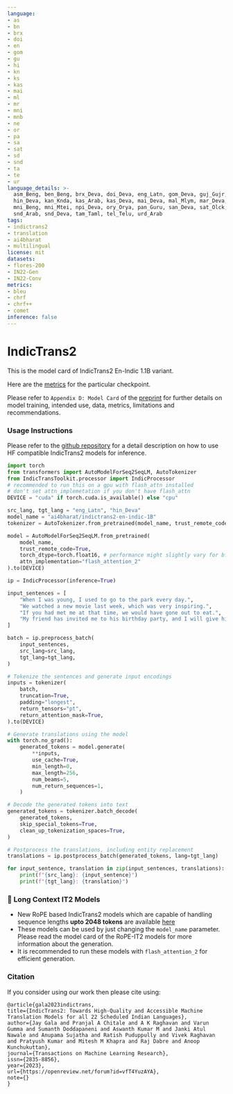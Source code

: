 ```yaml
---
language:
- as
- bn
- brx
- doi
- en
- gom
- gu
- hi
- kn
- ks
- kas
- mai
- ml
- mr
- mni
- mnb
- ne
- or
- pa
- sa
- sat
- sd
- snd
- ta
- te
- ur
language_details: >-
  asm_Beng, ben_Beng, brx_Deva, doi_Deva, eng_Latn, gom_Deva, guj_Gujr,
  hin_Deva, kan_Knda, kas_Arab, kas_Deva, mai_Deva, mal_Mlym, mar_Deva,
  mni_Beng, mni_Mtei, npi_Deva, ory_Orya, pan_Guru, san_Deva, sat_Olck,
  snd_Arab, snd_Deva, tam_Taml, tel_Telu, urd_Arab
tags:
- indictrans2
- translation
- ai4bharat
- multilingual
license: mit
datasets:
- flores-200
- IN22-Gen
- IN22-Conv
metrics:
- bleu
- chrf
- chrf++
- comet
inference: false
---
```


# IndicTrans2

This is the model card of IndicTrans2 En-Indic 1.1B variant.

Here are the [metrics](https://drive.google.com/drive/folders/1lOOdaU0VdRSBgJEsNav5zC7wwLBis9NI?usp=sharing) for the particular checkpoint.

Please refer to `Appendix D: Model Card` of the [preprint](https://arxiv.org/abs/2305.16307) for further details on model training, intended use, data, metrics, limitations and recommendations.


### Usage Instructions

Please refer to the [github repository](https://github.com/AI4Bharat/IndicTrans2/tree/main/huggingface_interface) for a detail description on how to use HF compatible IndicTrans2 models for inference.

```python
import torch
from transformers import AutoModelForSeq2SeqLM, AutoTokenizer
from IndicTransToolkit.processor import IndicProcessor
# recommended to run this on a gpu with flash_attn installed
# don't set attn_implemetation if you don't have flash_attn
DEVICE = "cuda" if torch.cuda.is_available() else "cpu"

src_lang, tgt_lang = "eng_Latn", "hin_Deva"
model_name = "ai4bharat/indictrans2-en-indic-1B"
tokenizer = AutoTokenizer.from_pretrained(model_name, trust_remote_code=True)

model = AutoModelForSeq2SeqLM.from_pretrained(
    model_name, 
    trust_remote_code=True, 
    torch_dtype=torch.float16, # performance might slightly vary for bfloat16
    attn_implementation="flash_attention_2"
).to(DEVICE)

ip = IndicProcessor(inference=True)

input_sentences = [
    "When I was young, I used to go to the park every day.",
    "We watched a new movie last week, which was very inspiring.",
    "If you had met me at that time, we would have gone out to eat.",
    "My friend has invited me to his birthday party, and I will give him a gift.",
]

batch = ip.preprocess_batch(
    input_sentences,
    src_lang=src_lang,
    tgt_lang=tgt_lang,
)

# Tokenize the sentences and generate input encodings
inputs = tokenizer(
    batch,
    truncation=True,
    padding="longest",
    return_tensors="pt",
    return_attention_mask=True,
).to(DEVICE)

# Generate translations using the model
with torch.no_grad():
    generated_tokens = model.generate(
        **inputs,
        use_cache=True,
        min_length=0,
        max_length=256,
        num_beams=5,
        num_return_sequences=1,
    )

# Decode the generated tokens into text
generated_tokens = tokenizer.batch_decode(
    generated_tokens,
    skip_special_tokens=True,
    clean_up_tokenization_spaces=True,
)

# Postprocess the translations, including entity replacement
translations = ip.postprocess_batch(generated_tokens, lang=tgt_lang)

for input_sentence, translation in zip(input_sentences, translations):
    print(f"{src_lang}: {input_sentence}")
    print(f"{tgt_lang}: {translation}")
```

### 📢 Long Context IT2 Models
- New RoPE based IndicTrans2 models which are capable of handling sequence lengths **upto 2048 tokens** are available [here](https://huggingface.co/collections/prajdabre/indictrans2-rope-6742ddac669a05db0804db35)
- These models can be used by just changing the `model_name` parameter. Please read the model card of the RoPE-IT2 models for more information about the generation.
- It is recommended to run these models with `flash_attention_2` for efficient generation. 


### Citation

If you consider using our work then please cite using:

```
@article{gala2023indictrans,
title={IndicTrans2: Towards High-Quality and Accessible Machine Translation Models for all 22 Scheduled Indian Languages},
author={Jay Gala and Pranjal A Chitale and A K Raghavan and Varun Gumma and Sumanth Doddapaneni and Aswanth Kumar M and Janki Atul Nawale and Anupama Sujatha and Ratish Puduppully and Vivek Raghavan and Pratyush Kumar and Mitesh M Khapra and Raj Dabre and Anoop Kunchukuttan},
journal={Transactions on Machine Learning Research},
issn={2835-8856},
year={2023},
url={https://openreview.net/forum?id=vfT4YuzAYA},
note={}
}
```
